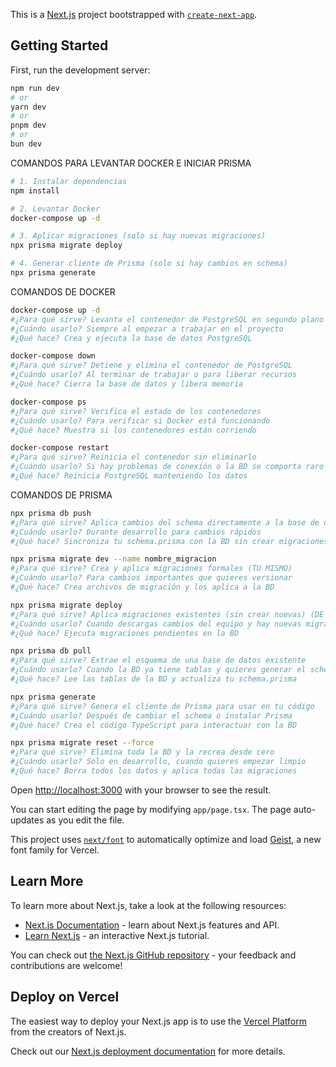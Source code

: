 This is a [Next.js](https://nextjs.org) project bootstrapped with [`create-next-app`](https://nextjs.org/docs/app/api-reference/cli/create-next-app).

## Getting Started

First, run the development server:

```bash
npm run dev
# or
yarn dev
# or
pnpm dev
# or
bun dev
```

COMANDOS PARA LEVANTAR DOCKER E INICIAR PRISMA
```bash
# 1. Instalar dependencias
npm install

# 2. Levantar Docker
docker-compose up -d

# 3. Aplicar migraciones (solo si hay nuevas migraciones)
npx prisma migrate deploy

# 4. Generar cliente de Prisma (solo si hay cambios en schema)
npx prisma generate
```

COMANDOS DE DOCKER
```bash
docker-compose up -d
#¿Para qué sirve? Levanta el contenedor de PostgreSQL en segundo plano
#¿Cuándo usarlo? Siempre al empezar a trabajar en el proyecto
#¿Qué hace? Crea y ejecuta la base de datos PostgreSQL

docker-compose down
#¿Para qué sirve? Detiene y elimina el contenedor de PostgreSQL
#¿Cuándo usarlo? Al terminar de trabajar o para liberar recursos
#¿Qué hace? Cierra la base de datos y libera memoria

docker-compose ps
#¿Para qué sirve? Verifica el estado de los contenedores
#¿Cuándo usarlo? Para verificar si Docker está funcionando
#¿Qué hace? Muestra si los contenedores están corriendo

docker-compose restart
#¿Para qué sirve? Reinicia el contenedor sin eliminarlo
#¿Cuándo usarlo? Si hay problemas de conexión o la BD se comporta raro
#¿Qué hace? Reinicia PostgreSQL manteniendo los datos
```

COMANDOS DE PRISMA
```bash
npx prisma db push
#¿Para qué sirve? Aplica cambios del schema directamente a la base de datos
#¿Cuándo usarlo? Durante desarrollo para cambios rápidos
#¿Qué hace? Sincroniza tu schema.prisma con la BD sin crear migraciones

npx prisma migrate dev --name nombre_migracion
#¿Para qué sirve? Crea y aplica migraciones formales (TU MISMO)
#¿Cuándo usarlo? Para cambios importantes que quieres versionar
#¿Qué hace? Crea archivos de migración y los aplica a la BD

npx prisma migrate deploy
#¿Para qué sirve? Aplica migraciones existentes (sin crear nuevas) (DE OTRAS PERSONAS)
#¿Cuándo usarlo? Cuando descargas cambios del equipo y hay nuevas migraciones
#¿Qué hace? Ejecuta migraciones pendientes en la BD

npx prisma db pull
#¿Para qué sirve? Extrae el esquema de una base de datos existente
#¿Cuándo usarlo? Cuando la BD ya tiene tablas y quieres generar el schema
#¿Qué hace? Lee las tablas de la BD y actualiza tu schema.prisma

npx prisma generate
#¿Para qué sirve? Genera el cliente de Prisma para usar en tu código
#¿Cuándo usarlo? Después de cambiar el schema o instalar Prisma
#¿Qué hace? Crea el código TypeScript para interactuar con la BD

npx prisma migrate reset --force
#¿Para qué sirve? Elimina toda la BD y la recrea desde cero
#¿Cuándo usarlo? Solo en desarrollo, cuando quieres empezar limpio
#¿Qué hace? Borra todos los datos y aplica todas las migraciones


```
Open [http://localhost:3000](http://localhost:3000) with your browser to see the result.

You can start editing the page by modifying `app/page.tsx`. The page auto-updates as you edit the file.

This project uses [`next/font`](https://nextjs.org/docs/app/building-your-application/optimizing/fonts) to automatically optimize and load [Geist](https://vercel.com/font), a new font family for Vercel.

## Learn More

To learn more about Next.js, take a look at the following resources:

- [Next.js Documentation](https://nextjs.org/docs) - learn about Next.js features and API.
- [Learn Next.js](https://nextjs.org/learn) - an interactive Next.js tutorial.

You can check out [the Next.js GitHub repository](https://github.com/vercel/next.js) - your feedback and contributions are welcome!

## Deploy on Vercel

The easiest way to deploy your Next.js app is to use the [Vercel Platform](https://vercel.com/new?utm_medium=default-template&filter=next.js&utm_source=create-next-app&utm_campaign=create-next-app-readme) from the creators of Next.js.

Check out our [Next.js deployment documentation](https://nextjs.org/docs/app/building-your-application/deploying) for more details.
